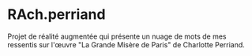 # RAch.perriand
Projet de réalité augmentée qui présente un nuage de mots de mes ressentis sur l'œuvre "La Grande Misère de Paris" de Charlotte Perriand. 
